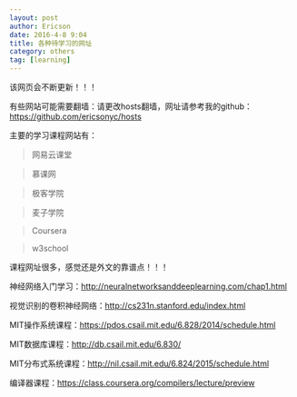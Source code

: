 ```yaml
---
layout: post
author: Ericson
date: 2016-4-8 9:04
title: 各种待学习的网址
category: others
tag: [learning]
---
```

该网页会不断更新！！！

有些网站可能需要翻墙：请更改hosts翻墙，网址请参考我的github：https://github.com/ericsonyc/hosts

主要的学习课程网站有：
>网易云课堂

>慕课网

>极客学院

>麦子学院

>Coursera

>w3school

课程网址很多，感觉还是外文的靠谱点！！！

神经网络入门学习：http://neuralnetworksanddeeplearning.com/chap1.html

视觉识别的卷积神经网络：http://cs231n.stanford.edu/index.html

MIT操作系统课程：https://pdos.csail.mit.edu/6.828/2014/schedule.html

MIT数据库课程：http://db.csail.mit.edu/6.830/

MIT分布式系统课程：http://nil.csail.mit.edu/6.824/2015/schedule.html

编译器课程：https://class.coursera.org/compilers/lecture/preview

